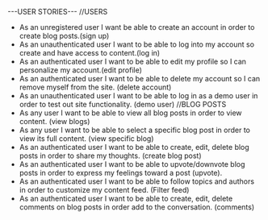 ---USER STORIES---
//USERS
* As an unregistered user I want be able to create an account in order to create blog posts.(sign up)
* As an unauthenticated user I want to be able to log into my account so create and have access to content.(log in)
* As an authenticated user I want to be able to edit my profile so I can personalize my account.(edit profile)
* As an authenticated user I want to be able to delete my account so I can remove myself from the site. (delete account)
* As an unauthenticated user I want to be able to log in as a demo user in order to test out site functionality. (demo user)
//BLOG POSTS
* As any user I want to be able to view all blog posts in order to view content. (view blogs)
* As any user I want to be able to select a specific blog post in order to view its full content. (view specific blog)
* As an authenticated user I want to be able to create, edit, delete blog posts in order to share my thoughts. (create blog post)
* As an authenticated user I want to be able to upvote/downvote blog posts in order to express my feelings toward a post (upvote).
* As an authenticated user I want to be able to follow topics and authors in order to customize my content feed. (Filter feed)
* As an authenticated user I want to be able to create, edit, delete comments on blog posts in order add to the conversation. (comments)
